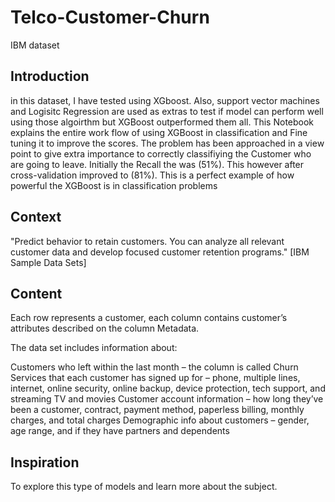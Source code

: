 # Telco-Customer-Churn
IBM dataset

## Introduction
in this dataset, I have tested using XGboost. Also, support vector machines and Logisitc Regression are used as extras to test if model can perform well using those algoirthm but XGBoost outperformed them all. 
This Notebook explains the entire work flow of using XGBoost in classification and Fine tuning it to improve the scores. 
The problem has been approached in a view point to give extra importance to correctly classifiying the Customer who are going to leave. Initially the Recall the was (51%).
This however after cross-validation improved to (81%). This is a perfect example of how powerful the XGBoost is in classification problems

## Context
"Predict behavior to retain customers. You can analyze all relevant customer data and develop focused customer retention programs." [IBM Sample Data Sets]

## Content
Each row represents a customer, each column contains customer’s attributes described on the column Metadata.

The data set includes information about:

Customers who left within the last month – the column is called Churn
Services that each customer has signed up for – phone, multiple lines, internet, online security, online backup, device protection, tech support, and streaming TV and movies
Customer account information – how long they’ve been a customer, contract, payment method, paperless billing, monthly charges, and total charges
Demographic info about customers – gender, age range, and if they have partners and dependents

## Inspiration
To explore this type of models and learn more about the subject.


